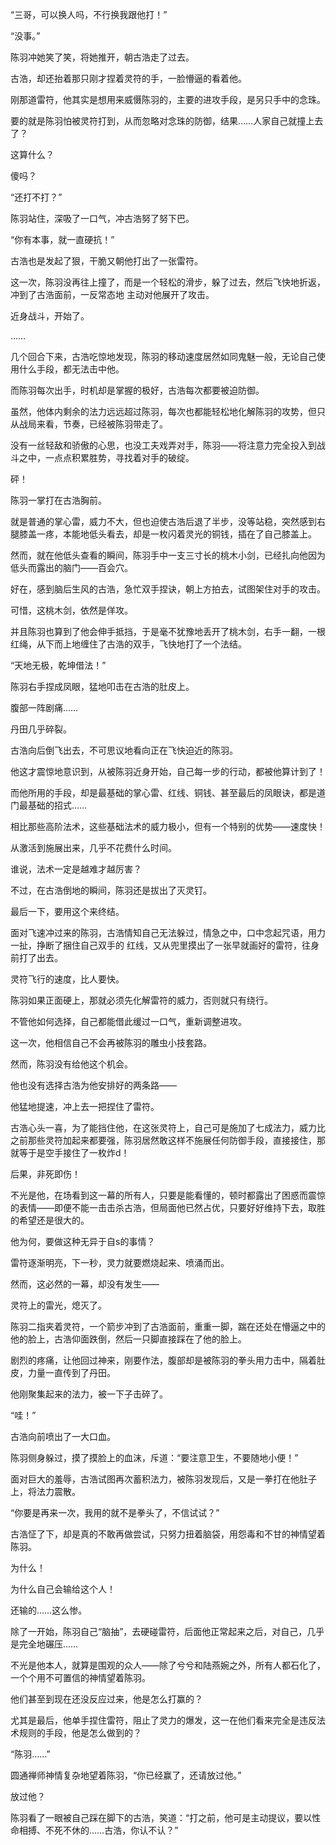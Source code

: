 “三哥，可以换人吗，不行换我跟他打！”

“没事。”

陈羽冲她笑了笑，将她推开，朝古浩走了过去。

古浩，却还抬着那只刚才捏着灵符的手，一脸懵逼的看着他。

刚那道雷符，他其实是想用来威慑陈羽的，主要的进攻手段，是另只手中的念珠。

要的就是陈羽怕被灵符打到，从而忽略对念珠的防御，结果……人家自己就撞上去了？

这算什么？

傻吗？

“还打不打？”

陈羽站住，深吸了一口气，冲古浩努了努下巴。

“你有本事，就一直硬抗！”

古浩也是发起了狠，干脆又朝他打出了一张雷符。

这一次，陈羽没再往上撞了，而是一个轻松的滑步，躲了过去，然后飞快地折返，冲到了古浩面前，一反常态地 主动对他展开了攻击。

近身战斗，开始了。

……

几个回合下来，古浩吃惊地发现，陈羽的移动速度居然如同鬼魅一般，无论自己使用什么手段，都无法击中他。

而陈羽每次出手，时机却是掌握的极好，古浩每次都要被迫防御。

虽然，他体内剩余的法力远远超过陈羽，每次也都能轻松地化解陈羽的攻势，但只从战局来看，节奏，已经被陈羽带走了。

没有一丝轻敌和骄傲的心思，也没工夫戏弄对手，陈羽——将注意力完全投入到战斗之中，一点点积累胜势，寻找着对手的破绽。

砰！

陈羽一掌打在古浩胸前。

就是普通的掌心雷，威力不大，但也迫使古浩后退了半步，没等站稳，突然感到右腿膝盖一疼，本能地低头看去，却是一枚闪着灵光的铜钱，插在了自己膝盖上。

然而，就在他低头查看的瞬间，陈羽手中一支三寸长的桃木小剑，已经扎向他因为低头而露出的脑门——百会穴。

好在，感到脑后生风的古浩，急忙双手捏诀，朝上方拍去，试图架住对手的攻击。

可惜，这桃木剑，依然是佯攻。

并且陈羽也算到了他会伸手抵挡，于是毫不犹豫地丢开了桃木剑，右手一翻，一根红绳，从下而上地缠住了古浩的双手，飞快地打了一个法结。

“天地无极，乾坤借法！”

陈羽右手捏成凤眼，猛地叩击在古浩的肚皮上。

腹部一阵剧痛……

丹田几乎碎裂。

古浩向后倒飞出去，不可思议地看向正在飞快迫近的陈羽。

他这才震惊地意识到，从被陈羽近身开始，自己每一步的行动，都被他算计到了！

而他所用的手段，却是最基础的掌心雷、红线、铜钱、甚至最后的凤眼诀，都是道门最基础的招式……

相比那些高阶法术，这些基础法术的威力极小，但有一个特别的优势——速度快！

从激活到施展出来，几乎不花费什么时间。

谁说，法术一定是越难才越厉害？

不过，在古浩倒地的瞬间，陈羽还是拔出了灭灵钉。

最后一下，要用这个来终结。

面对飞速冲过来的陈羽，古浩情知自己无法躲过，情急之中，口中念起咒语，用力一扯，挣断了捆住自己双手的 红线，又从兜里摸出了一张早就画好的雷符，往身前打了出去。

灵符飞行的速度，比人要快。

陈羽如果正面硬上，那就必须先化解雷符的威力，否则就只有绕行。

不管他如何选择，自己都能借此缓过一口气，重新调整进攻。

这一次，他相信自己不会再被陈羽的雕虫小技套路。

然而，陈羽没有给他这个机会。

他也没有选择古浩为他安排好的两条路——

他猛地提速，冲上去一把捏住了雷符。

古浩心头一喜，为了能挡住他，在这张灵符上，自己可是施加了七成法力，威力比之前那些灵符加起来都要强，陈羽居然敢这样不施展任何防御手段，直接接住，那就等于是空手接住了一枚炸d！

后果，非死即伤！

不光是他，在场看到这一幕的所有人，只要是能看懂的，顿时都露出了困惑而震惊的表情——即便不能一击击杀古浩，但局面他已然占优，只要好好维持下去，取胜的希望还是很大的。

他为何，要做这种无异于自s的事情？

雷符逐渐明亮，下一秒，灵力就要燃烧起来、喷涌而出。

然而，这必然的一幕，却没有发生——

灵符上的雷光，熄灭了。

陈羽二指夹着灵符，一个箭步冲到了古浩面前，重重一脚，踹在还处在懵逼之中的他的脸上，古浩仰面跌倒，然后一只脚直接踩在了他的脸上。

剧烈的疼痛，让他回过神来，刚要作法，腹部却是被陈羽的拳头用力击中，隔着肚皮，力量一直传到了丹田。

他刚聚集起来的法力，被一下子击碎了。

“哇！”

古浩向前喷出了一大口血。

陈羽侧身躲过，摸了摸脸上的血沫，斥道：“要注意卫生，不要随地小便！”

面对巨大的羞辱，古浩试图再次蓄积法力，被陈羽发现后，又是一拳打在他肚子上，将法力震散。

“你要是再来一次，我用的就不是拳头了，不信试试？”

古浩怔了下，却是真的不敢再做尝试，只努力扭着脑袋，用怨毒和不甘的神情望着陈羽。

为什么！

为什么自己会输给这个人！

还输的……这么惨。

除了一开始，陈羽自己“脑抽”，去硬碰雷符，后面他正常起来之后，对自己，几乎是完全地碾压……

不光是他本人，就算是围观的众人——除了兮兮和陆燕婉之外，所有人都石化了，一个个用不可置信的神情望着陈羽。

他们甚至到现在还没反应过来，他是怎么打赢的？

尤其是最后，他单手捏住雷符，阻止了灵力的爆发，这一在他们看来完全是违反法术规则的手段，他是怎么做到的？

“陈羽……”

圆通禅师神情复杂地望着陈羽，“你已经赢了，还请放过他。”

放过他？

陈羽看了一眼被自己踩在脚下的古浩，笑道：“打之前，他可是主动提议，要以性命相搏、不死不休的……古浩，你认不认？”
